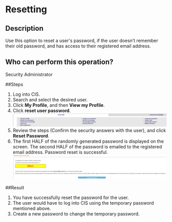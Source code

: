 # Resetting 

## Description
Use this option to reset a user's password, if the user doesn’t remember their old password, and has access to their registered email address.

## Who can perform this operation?
Security Administrator

##Steps
1. Log into CIS.
2. Search and select the desired user.
3. Click **My Profile**, and then **View my Profile**.
4. Click **reset user password**.
![](rp-4.png)
5. Review the steps (Confirm the security answers with the user), and click **Reset Password**.
6. The first HALF of the randomly generated password is displayed on the screen. The second HALF of the password is emailed to the registered email address. Password reset is successful.
![](rp-6.png)

##Result
1. You have successfully reset the password for the user.
2. The user would have to log into CIS using the temporary password mentioned above.
3. Create a new password to change the temporary password.


